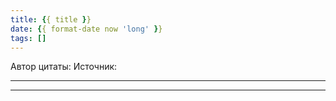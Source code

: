 ```yaml
---
title: {{ title }}
date: {{ format-date now 'long' }}
tags: []
---
```


Автор цитаты: 
Источник: 

---

>

---
